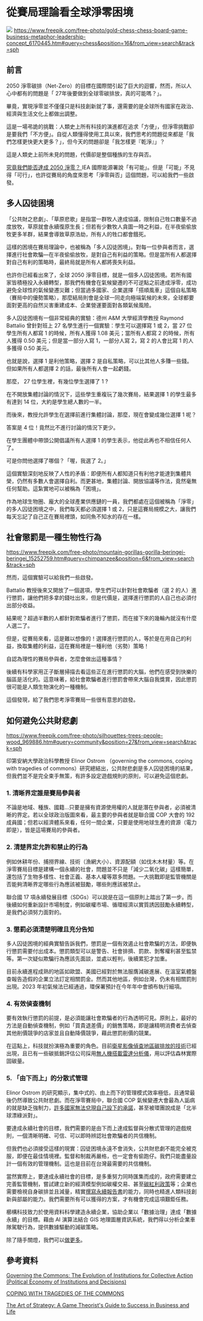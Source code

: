 # 從賽局理論看全球淨零困境

![](../005-Files/gold-chess-chess-board-game-business-metaphor-leadership-concept.jpeg)
https://www.freepik.com/free-photo/gold-chess-chess-board-game-business-metaphor-leadership-concept_6170445.htm#query=chess&position=16&from_view=search&track=sph

## 前言

2050 淨零碳排（Net-Zero）的目標在國際間引起了巨大的迴響，然而，所以人心中都有的問題是「 27年後要做到全球零碳排放，真的可能嗎？」。

畢竟，實現淨零並不僅僅只是科技創新就了事，還需要的是全球所有國家在政治、經濟與生活文化上都做出調整。

這是一場弔詭的挑戰：人類史上所有科技的演進都在追求「方便」，但淨零挑戰卻是要我們「不方便」。自從人類懂得使用工具以來，我們思考的問題從來都是「我們怎樣更快更大更多？」，但今天的問題卻是「我怎樣更『乾淨』」？

這是人類史上前所未見的問題，代價卻是整個種族的生存與否。

[究竟我們能否達成 2050 淨零？ ](https://combogic.com/blog/2050-net-zero-roadmap.html)IEA 國際能源署說「有可能」。但是「可能」不見得「可行」，也許從賽局的角度來思考「淨零與否」這個問題，可以給我們一些啟發。

## 多人囚徒困境

「公共財之悲劇」、「草原悲歌」是指當一群牧人達成協議，限制自己牲口數量不過度放牧，草原就會永續復原生長；但若有少數牧人貪圖一時之利益，在半夜偷偷放牧更多羊群，結果會導致草原浩劫，所有人的牲口都會餓死。

這樣的困境在賽局理論中，也被稱為「多人囚徒困境」。對每一位參與者而言，選擇進行社會欺騙—在半夜偷偷放牧，是對自己有利益的策略。但是當所有人都選擇對自己有利的策略時，最終局就是所有人都將喪失利益。

也許你已經看出來了，全球 2050 淨零目標，就是一個多人囚徒困境。若所有國家皆積極投入永續轉型，那我們有機會在氣候變遷的不可逆點之前達成淨零，成功避免全球性的氣候變遷災難；但當過多國家、企業選擇「搭順風車」這個自私策略（賽局中的優勢策略），那麼結局則會是全球一同走向極端氣候的未來，全球都要面對更高的自然災害重建成本、企業營運要面對各類氣候風險。

多人囚徒困境有一個非常經典的實驗：德州 A&M 大學經濟學教授 Raymond Battalio 曾針對班上 27 名學生進行一個實驗：學生可以選擇寫 1 或 2，當 27 位學生所有人都寫 1 的時候，所有人獲得 1.08 美元；當所有人都寫 2 的時候，所有人獲得 0.50 美元；但是當一部分人寫 1，一部分人寫 2，寫 2 的人會比寫 1 的人多獲得 0.50 美元。

也就是說，選擇 1 是利他策略，選擇 2 是自私策略，可以比其他人多賺一些錢。但如果所有人都選擇 2 的話，最後所有人會一起虧錢。

那麼， 27 位學生裡，有幾位學生選擇了 1 ?

在不開放集體討論的情況下，這些學生重複玩了幾次賽局，結果選擇 1 的學生最多有達到 14 位，大約是學生總人數的一半。

而後來，教授允許學生在選擇前進行集體討論，那麼，現在會變成幾位選擇 1 呢？

答案是 4 位！竟然比不進行討論的情況下更少。

在學生團體中帶頭公開倡議所有人選擇 1 的學生表示，他從此再也不相信任何人了。

可是你問他選擇了哪個？「喔，我選了 2。」

這個實驗深刻地反映了人性的矛盾：即便所有人都知道只有利他才能達到集體共榮，仍然有多數人會選擇自利。而更甚地，集體討論、開放協議等作法，竟然毫無任何幫助。這紮實地可以被稱為「困境」。

作為地球生物圈、龐大的全球產業供應鏈的一員，我們都處在這個被稱為「淨零」的多人囚徒困境之中，我們每天都必須選擇 1 或 2，只是這賽局規模之大，讓我們每天忘記了自己正在賽局裡頭，如同魚不知水的存在一樣。

## 社會懲罰是一種生物性行為

https://www.freepik.com/free-photo/mountain-gorillas-gorilla-beringei-beringei_15252759.htm#query=chimpanzee&position=6&from_view=search&track=sph

然而，這個實驗可以給我們一些啟發。

Battalio 教授後來又開放了一個選項，學生們可以針對社會欺騙者（選 2 的人）進行懲罰，讓他們把多拿的錢吐出來，但是代價是，選擇進行懲罰的人自己也必須付出部分收益。

結果呢？超過半數的人都針對欺騙者進行了懲罰，而在接下來的幾輪內就沒有什麼人選二了。

但是，從賽局來看，這是難以想像的！選擇進行懲罰的人，等於是在用自己的利益，換取集體的利益，這在賽局裡是一種利他（劣勢）策略！

自認為理性的賽局參與者，怎麼會做出這種事情？

後續有科學家用正子斷層掃描去看這些正在進行懲罰的大腦，他們在感受到快樂的腦區是活化的。這意味著，給社會欺騙者進行懲罰會帶來大腦自我獎賞，因此懲罰很可能是人類生物演化的一種機制。

這個發現，給了我們思考淨零賽局一些很有意思的啟發。

## 如何避免公共財悲劇

https://www.freepik.com/free-photo/silhouettes-trees-people-wood_969886.htm#query=community&position=27&from_view=search&track=sph

印第安納大學政治科學教授 Elinor Ostrom （governing the commons, coping with tragedies of commons）研究總結出，公共財悲劇是多人囚徒困境的結果，但我們並不是完全束手無策，有許多設定遊戲規則的原則，可以避免這個悲劇。

### 1. 清晰界定誰是賽局參與者

不論是地域、種族、國籍...只要是擁有資源使用權的人就是潛在參與者，必須被清晰的界定。若以全球政治版圖來看，最主要的參與者就是聯合國 COP 大會的 192 成員國；但若以經濟體系來看，任何一間企業，只要是使用地球生產的資源（電力即是），皆是這場賽局的參與者。

### 2. 清楚界定允許和禁止的行為

例如休耕年份、捕撈界線、技術（漁網大小）、資源配額（如伐木木材量）等。在淨零賽局目標是建構一個永續的社會，問題並不只是「減少二氧化碳」這樣簡單，還包括了生物多樣性、社會正義、基本人權等眾多問題。一大挑戰即是監管機關是否能夠清晰界定哪些行為應該被鼓勵，哪些則應該被禁止。

聯合國 17 項永續發展目標（SDGs）可以說是在這一個原則上踏出了第一步。而後續如何重新設計市場制度，例如碳權市場、循環經濟以實質誘因鼓勵永續轉型，是我們必須努力面對的。

### 3. 懲罰必須清楚明確且充分告知

多人囚徒困境的經典實驗告訴我們，懲罰是一個有效遏止社會欺騙的方法，即便執行懲罰需要付出成本。懲罰類型可以是警告、社會排擠、罰款、剝奪權利甚至監禁等。第一次疑似欺騙行為應該先面談，並處以輕判，後續累犯才加重。

目前永續進程成熟的地區如歐盟、美國已經對於無法服膺減碳進展、在溫室氣體盤查報告造假的企業立法訂定相關罰金。然而其他地區，例如台灣，仍未有相關罰則出現。2023 年初氣候法已經通過，環保署預計在今年年中會頒布執行細項。

### 4. 有效偵查機制

要有效執行懲罰的前提，是必須能讓社會欺騙者的行為透明可見。原則上，最好的方法是自動偵查機制，例如「買貴退差價」的銷售策略，即是讓精明消費者去偵查其他削價競爭的店家並且自動降價競爭，藉此懲罰削價的競業。

在這點上，科技就扮演極為重要的角色。目前[衛星影像偵查地區碳排放的技術](https://www.sciencealert.com/nasa-satellite-shows-how-we-can-track-local-co2-emissions-from-space)已經出現，且已有一些碳抵銷評估公司採用[無人機搭載雷達分析儀](https://www.sylvera.com/blog/mapping-forest-structure-across-the-landscape)，用以評估森林實際固碳量。

### 5. 「由下而上」的分散式管理

Elinor Ostrom 的研究顯示，集中式的、由上而下的管理模式效率極低，且通常最後仍然導致公共財悲劇。而在淨零賽局中，聯合國 COP 氣候變遷大會最為人詬病的就是缺乏強制力，[許多國家無法兌現自己設下的承諾](https://esg.gvm.com.tw/article/16657)，甚至被環團說成是「北半球漂綠派對」。

要達成永續社會的目標，我們需要的是由下而上達成監督與分散式管理的遊戲規則，一個清晰明確、可信、可以即時辨認社會欺騙者的共信機制。

但我們也必須接受這樣的現實：囚徒困境永遠不會消失，公共財悲劇不能完全被克服，即便在最佳情境裡。監督和制裁再嚴格，也一定會有偷跑仔。我們只能盡量設計一個有效的管理機制。這也是目前在台灣最需要的共信機制。

當然實際上，要達成永續社會的目標，是多重努力同時匯集而成的，政府需要建立完善監管機制，嘗試建立新的經濟模型例如碳權交易、甚至[碳紅利政策](https://combogic.com/blog/carbon-dividend.html)等；企業也需要檢視自身碳排並且減量，精實[撰寫永續報告書](https://combogic.com/blog/esg-report-key-concepts.html)的能力，同時也精進人類科技創新與部屬的能力。我們需要所有可以獲得的方案，才有機會完成這項艱鉅任務。

櫛構科技致力於使用資料科學建造永續企業，協助企業以「數據治理」達成「數據永續」的目標。藉由 AI 演算法結合 GIS 地理圖層資訊系統，我們得以分析企業車隊駕駛行為，提供數據驅動的減碳策略。

除了隨手關燈，我們可以[做更多](https://combogic.com/)。

## 參考資料

[Governing the Commons: The Evolution of Institutions for Collective Action (Political Economy of Institutions and Decisions)](https://www.amazon.com/Governing-Commons-Evolution-Institutions-Collective/dp/0521405998)

[COPING WITH TRAGEDIES OF THE COMMONS](https://www.annualreviews.org/doi/10.1146/annurev.polisci.2.1.493)

[The Art of Strategy: A Game Theorist's Guide to Success in Business and Life](https://www.amazon.com/Art-Strategy-Theorists-Success-Business/dp/0393337170)